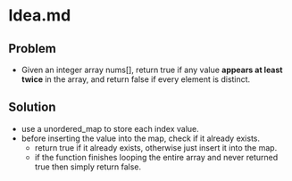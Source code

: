 # Idea.md

## Problem

- Given an integer array nums[], return true if any value **appears at least twice**
in the array, and return false if every element is distinct.

## Solution

- use a unordered_map to store each index value.
- before inserting the value into the map, check if it already exists.
  - return true if it already exists, otherwise just insert it into the map.
  - if the function finishes looping the entire array and never returned true
    then simply return false.
